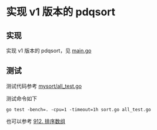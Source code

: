 # 实现 v1 版本的 pdqsort

## 实现

实现 v1 版本的 pdqsort，见 [main.go](main.go)

## 测试

测试代码参考 [mysort/all_test.go](mysort/all_test.go)

测试命令如下

```shell
go test -bench=. -cpu=1 -timeout=1h sort.go all_test.go
```

也可以参考 [912. 排序数组](https://leetcode.cn/problems/sort-an-array/)